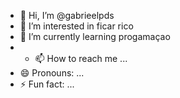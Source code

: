 - 👋 Hi, I’m @gabrieelpds
- 👀 I’m interested in ficar rico 
- 🌱 I’m currently learning progamaçao
- - 📫 How to reach me ...
- 😄 Pronouns: ...
- ⚡ Fun fact: ...

<!---
gabrieelpds/gabrieelpds is a ✨ special ✨ repository because its `README.md` (this file) appears on your GitHub profile.
You can click the Preview link to take a look at your changes.
--->
